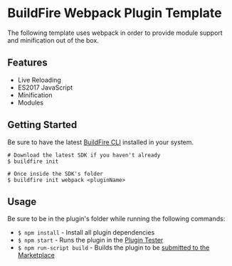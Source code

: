 # BuildFire Webpack Plugin Template
The following template uses webpack in order to provide module support and minification out of the box.

## Features
 * Live Reloading
 * ES2017 JavaScript
 * Minification
 * Modules

## Getting Started
Be sure to have the latest [BuildFire CLI](https://github.com/BuildFire/sdk-cli) installed in your system.

    # Download the latest SDK if you haven't already
    $ buildfire init

    # Once inside the SDK's folder
    $ buildfire init webpack <pluginName>

## Usage
Be sure to be in the plugin's folder while running the following commands:

* `$ npm install` - Install all plugin dependencies
* `$ npm start` - Runs the plugin in the [Plugin Tester](https://github.com/BuildFire/sdk/wiki/How-to-test-your-Plugin-locally)
* `$ npm run-script build` - Builds the plugin to be [submitted to the Marketplace](https://github.com/BuildFire/sdk/wiki/How-to-submit-your-plugin)

